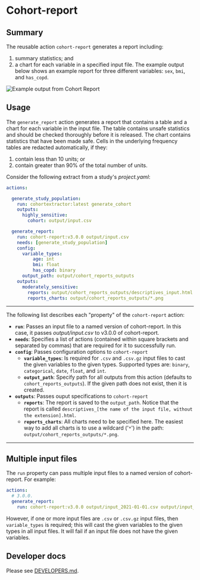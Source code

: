 # Cohort-report

## Summary

The reusable action `cohort-report` generates a report including:

1. summary statistics; and
2. a chart for each variable in a specified input file.
The example output below shows an example report for three different variables: `sex`, `bmi`, and `has_copd`.

![Example output from Cohort Report](https://user-images.githubusercontent.com/477263/140117942-fbfde3fc-2ffc-41f9-b2d2-4128629cbb58.png)

## Usage

The `generate_report` action generates a report that contains a table and a chart for each variable in the input file.
The table contains unsafe statistics and should be checked thoroughly before it is released.
The chart contains statistics that have been made safe.
Cells in the underlying frequency tables are redacted automatically, if they:

1. contain less than 10 units; or
2. contain greater than 90% of the total number of units.

Consider the following extract from a study's *project.yaml*:

```yaml
actions:

  generate_study_population:
    run: cohortextractor:latest generate_cohort
    outputs:
      highly_sensitive:
        cohort: output/input.csv

  generate_report:
    run: cohort-report:v3.0.0 output/input.csv
    needs: [generate_study_population]
    config:
      variable_types:
          age: int
          bmi: float
          has_copd: binary
      output_path: output/cohort_reports_outputs
    outputs:
      moderately_sensitive:
        reports: output/cohort_reports_outputs/descriptives_input.html
        reports_charts: output/cohort_reports_outputs/*.png
```
 
 ---

 The following list describes each "property" of the `cohort-report` action:

- **`run`**: Passes an input file to a named version of cohort-report.
In this case, it passes *output/input.csv* to v3.0.0 of cohort-report.
- **`needs`**: Specifies a list of actions (contained within square brackets and separated by commas) that are required for it to successfully run.
- **`config`**: Passes configuration options to `cohort-report`
  - **`variable_types`**: Is required for `.csv` and `.csv.gz` input files to cast the given variables to the given types.
    Supported types are: `binary`, `categorical`, `date`, `float`, and `int`.
  - **`output_path`**: Specify path for all outputs from this action (defaults to `cohort_reports_outputs`).
    If the given path does not exist, then it is created.
- **`outputs`**: Passes ouput specifications to `cohort-report`
  - **`reports`**: The report is saved to the `output_path`. 
    Notice that the report is called `descriptives_[the name of the input file, without the extension].html`. 
  - **`reports_charts`**: All charts need to be specified here. 
    The easiest way to add all charts is to use a wildcard ('`*`') in the path: `output/cohort_reports_outputs/*.png`.

---

## Multiple input files

The `run` property can pass multiple input files to a named version of cohort-report.
For example:

```yaml
actions:
  # 3.0.0.
  generate_report:
    run: cohort-report:v3.0.0 output/input_2021-01-01.csv output/input_2021-02-01.csv
```

However, if one or more input files are `.csv` or `.csv.gz` input files, then `variable_types` is required;
this will cast the given variables to the given types in all input files.
It will fail if an input file does not have the given variables.

## Developer docs

Please see [DEVELOPERS.md](DEVELOPERS.md).
